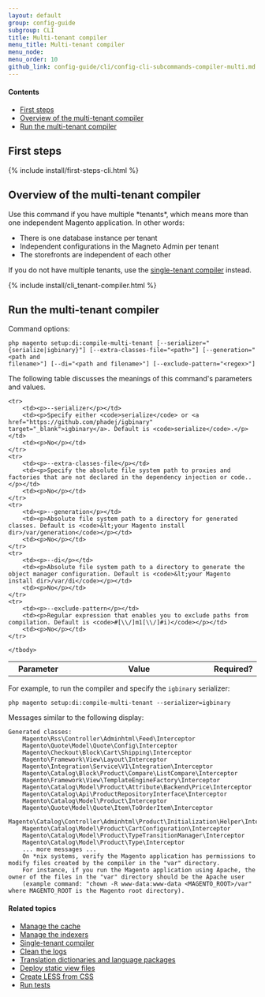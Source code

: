 ```yaml
---
layout: default
group: config-guide
subgroup: CLI
title: Multi-tenant compiler
menu_title: Multi-tenant compiler
menu_node: 
menu_order: 10
github_link: config-guide/cli/config-cli-subcommands-compiler-multi.md
---
```


#### Contents

*	<a href="#config-cli-before">First steps</a>
*	<a href="#config-cli-subcommands-multi">Overview of the multi-tenant compiler</a>
*	<a href="#config-cli-subcommands-run">Run the multi-tenant compiler</a>


<h2 id="config-cli-before">First steps</h2>
{% include install/first-steps-cli.html %}

<h2 id="config-cli-subcommands-multi">Overview of the multi-tenant compiler</h2>
Use this command if you have multiple *tenants*, which means more than one independent Magento application. In other words:

*	There is one database instance per tenant
*	Independent configurations in the Magneto Admin per tenant
*	The storefronts are independent of each other

If you do not have multiple tenants, use the <a href="{{ site.gdeurl }}config-guide/cli/config-cli-subcommands-compiler-single.html">single-tenant compiler</a> instead.

{% include install/cli_tenant-compiler.html %}

<!-- The multi-tenant compiler does the following:

*	Generates factories declared in `<your Magento install dir>/app/code`
*	Generates proxies declared in `di.xml` files
*	Generates interceptors for all classes that have plug-ins declared in the `di.xml` configuration
*	Automatically compiles definitions for all modules and `<your Magento install dir>/lib/internal/Magento` directories.
*	Compiles class inheritance implementation relations to increase performance of configuration inheritance
*	Compiles plug-in definitions (that is, the list of declared public methods)

<div class="bs-callout bs-callout-warning">
    <p>The multi-tenant compiler does not analyze usage of auto-generated factory classes in files that are located in the <code>lib/internal/Magento</code> directory structure because use of auto-generated factory classes on the library level is prohibited. If you need to use a factory on the library level, please generate the class manually.</p>
</div>

### Tips

*	The only place where you can declare proxy is `di.xml`. It's better to use a type for virtualType or as an instance of the type parameter.
*	The only place where factory classes can be declared is in a `__construct` of PHP classes located under `app/code`.

### Naming rules
Naming Rules for auto-generated classes for a module:

*	Proxy classes: `VendorName\ModuleName\ModelName\Proxy`
*	Factory classes: `VendorName\ModuleName\ModelName\NameFactory`

<div class="bs-callout bs-callout-warning">
    <p>Failure to follow the preceding naming convention results in exceptions.</p>
</div> -->

<h2 id="config-cli-subcommands-run">Run the multi-tenant compiler</h2>
Command options:

	php magento setup:di:compile-multi-tenant [--serializer="{serialize|igbinary}"] [--extra-classes-file="<path>"] [--generation="<path and 
	filename>"] [--di="<path and filename>"] [--exclude-pattern="<regex>"]

The following table discusses the meanings of this command's parameters and values. 

<table>
	<col width="25%">
	<col width="65%">
	<col width="10%">
	<tbody>
		<tr>
			<th>Parameter</th>
			<th>Value</th>
			<th>Required?</th>
		</tr>
		
	<tr>
		<td><p>--serializer</p></td>
		<td><p>Specify either <code>serialize</code> or <a href="https://github.com/phadej/igbinary" target="_blank">igbinary</a>. Default is <code>serialize</code>.</p></td>
		<td><p>No</p></td>
	</tr>
	<tr>
		<td><p>--extra-classes-file</p></td>
		<td><p>Specify the absolute file system path to proxies and factories that are not declared in the dependency injection or code..</p></td>
		<td><p>No</p></td>
	</tr>
	<tr>
		<td><p>--generation</p></td>
		<td><p>Absolute file system path to a directory for generated classes. Default is <code>&lt;your Magento install dir>/var/generation</code></p></td>
		<td><p>No</p></td>
	</tr>
	<tr>
		<td><p>--di</p></td>
		<td><p>Absolute file system path to a directory to generate the object manager configuration. Default is <code>&lt;your Magento install dir>/var/di</code></p></td>
		<td><p>No</p></td>
	</tr>
	<tr>
		<td><p>--exclude-pattern</p></td>
		<td><p>Regular expression that enables you to exclude paths from compilation. Default is <code>#[\\/]m1[\\/]#i)</code></p></td>
		<td><p>No</p></td>
	</tr>
	
	</tbody>
</table>

For example, to run the compiler and specify the `igbinary` serializer:

	php magento setup:di:compile-multi-tenant --serializer=igbinary

Messages similar to the following display:

	Generated classes:
        Magento\Rss\Controller\Adminhtml\Feed\Interceptor
        Magento\Quote\Model\Quote\Config\Interceptor
        Magento\Checkout\Block\Cart\Shipping\Interceptor
        Magento\Framework\View\Layout\Interceptor
        Magento\Integration\Service\V1\Integration\Interceptor
        Magento\Catalog\Block\Product\Compare\ListCompare\Interceptor
        Magento\Framework\View\TemplateEngineFactory\Interceptor
        Magento\Catalog\Model\Product\Attribute\Backend\Price\Interceptor
        Magento\Catalog\Api\ProductRepositoryInterface\Interceptor
        Magento\Catalog\Model\Product\Interceptor
        Magento\Quote\Model\Quote\Item\ToOrderItem\Interceptor
        Magento\Catalog\Controller\Adminhtml\Product\Initialization\Helper\Interceptor
        Magento\Catalog\Model\Product\CartConfiguration\Interceptor
        Magento\Catalog\Model\Product\TypeTransitionManager\Interceptor
        Magento\Catalog\Model\Product\Type\Interceptor
        ... more messages ...
        On *nix systems, verify the Magento application has permissions to modify files created by the compiler in the "var" directory. 
        For instance, if you run the Magento application using Apache, the owner of the files in the "var" directory should be the Apache user 
        (example command: "chown -R www-data:www-data <MAGENTO_ROOT>/var" where MAGENTO_ROOT is the Magento root directory).


#### Related topics

*	<a href="{{ site.gdeurl }}config-guide/cli/config-cli-subcommands-cache.html">Manage the cache</a>
*	<a href="{{ site.gdeurl }}config-guide/cli/config-cli-subcommands-index.html">Manage the indexers</a>
*	<a href="{{ site.gdeurl }}config-guide/cli/config-cli-subcommands-compiler-single.html">Single-tenant compiler</a>
*	<a href="{{ site.gdeurl }}config-guide/cli/config-cli-subcommands-log.html">Clean the logs</a>
*	<a href="{{ site.gdeurl }}config-guide/cli/config-cli-subcommands-i18n.html">Translation dictionaries and language packages</a>
*	<a href="{{ site.gdeurl }}config-guide/cli/config-cli-subcommands-static-view.html">Deploy static view files</a>
*	<a href="{{ site.gdeurl }}config-guide/cli/config-cli-subcommands-less-sass.html">Create LESS from CSS</a>
*	<a href="{{ site.gdeurl }}config-guide/cli/config-cli-subcommands-test.html">Run tests</a>